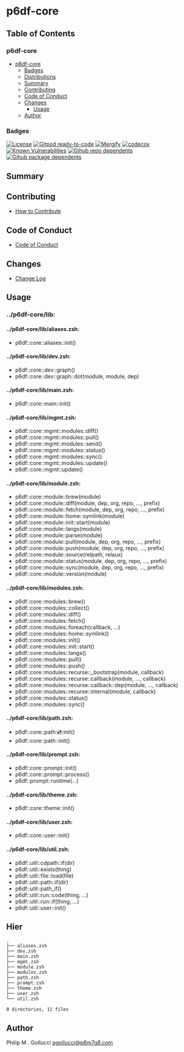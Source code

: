 # p6df-core

## Table of Contents


### p6df-core
- [p6df-core](#p6df-core)
  - [Badges](#badges)
  - [Distributions](#distributions)
  - [Summary](#summary)
  - [Contributing](#contributing)
  - [Code of Conduct](#code-of-conduct)
  - [Changes](#changes)
    - [Usage](#usage)
  - [Author](#author)

### Badges

[![License](https://img.shields.io/badge/License-Apache%202.0-yellowgreen.svg)](https://opensource.org/licenses/Apache-2.0)
[![Gitpod ready-to-code](https://img.shields.io/badge/Gitpod-ready--to--code-blue?logo=gitpod)](https://gitpod.io/#https://github.com/p6m7g8/p6df-core)
[![Mergify](https://img.shields.io/endpoint.svg?url=https://gh.mergify.io/badges/p6m7g8/p6df-core/&style=flat)](https://mergify.io)
[![codecov](https://codecov.io/gh/p6m7g8/p6df-core/branch/master/graph/badge.svg?token=14Yj1fZbew)](https://codecov.io/gh/p6m7g8/p6df-core)
[![Known Vulnerabilities](https://snyk.io/test/github/p6m7g8/p6df-core/badge.svg?targetFile=package.json)](https://snyk.io/test/github/p6m7g8/p6df-core?targetFile=package.json)
[![Gihub repo dependents](https://badgen.net/github/dependents-repo/p6m7g8/p6df-core)](https://github.com/p6m7g8/p6df-core/network/dependents?dependent_type=REPOSITORY)
[![Gihub package dependents](https://badgen.net/github/dependents-pkg/p6m7g8/p6df-core)](https://github.com/p6m7g8/p6df-core/network/dependents?dependent_type=PACKAGE)

## Summary

## Contributing

- [How to Contribute](CONTRIBUTING.md)

## Code of Conduct

- [Code of Conduct](https://github.com/p6m7g8/.github/blob/master/CODE_OF_CONDUCT.md)

## Changes

- [Change Log](CHANGELOG.md)

## Usage

### ../p6df-core/lib:

#### ../p6df-core/lib/aliases.zsh:

- p6df::core::aliases::init()

#### ../p6df-core/lib/dev.zsh:

- p6df::core::dev::graph()
- p6df::core::dev::graph::dot(module, module, dep)

#### ../p6df-core/lib/main.zsh:

- p6df::core::main::init()

#### ../p6df-core/lib/mgmt.zsh:

- p6df::core::mgmt::modules::diff()
- p6df::core::mgmt::modules::pull()
- p6df::core::mgmt::modules::send()
- p6df::core::mgmt::modules::status()
- p6df::core::mgmt::modules::sync()
- p6df::core::mgmt::modules::update()
- p6df::core::mgmt::update()

#### ../p6df-core/lib/module.zsh:

- p6df::core::module::brew(module)
- p6df::core::module::diff(module, dep, org, repo, ..., prefix)
- p6df::core::module::fetch(module, dep, org, repo, ..., prefix)
- p6df::core::module::home::symlink(module)
- p6df::core::module::init::start(module)
- p6df::core::module::langs(module)
- p6df::core::module::parse(module)
- p6df::core::module::pull(module, dep, org, repo, ..., prefix)
- p6df::core::module::push(module, dep, org, repo, ..., prefix)
- p6df::core::module::source(relpath, relaux)
- p6df::core::module::status(module, dep, org, repo, ..., prefix)
- p6df::core::module::sync(module, dep, org, repo, ..., prefix)
- p6df::core::module::version(module)

#### ../p6df-core/lib/modules.zsh:

- p6df::core::modules::brew()
- p6df::core::modules::collect()
- p6df::core::modules::diff()
- p6df::core::modules::fetch()
- p6df::core::modules::foreach(callback, ...)
- p6df::core::modules::home::symlink()
- p6df::core::modules::init()
- p6df::core::modules::init::start()
- p6df::core::modules::langs()
- p6df::core::modules::pull()
- p6df::core::modules::push()
- p6df::core::modules::recurse::_bootstrap(module, callback)
- p6df::core::modules::recurse::callback(module, ..., callback)
- p6df::core::modules::recurse::callback::dep(module, ..., callback)
- p6df::core::modules::recurse::internal(module, callback)
- p6df::core::modules::status()
- p6df::core::modules::sync()

#### ../p6df-core/lib/path.zsh:

- p6df::core::path::cd::init()
- p6df::core::path::init()

#### ../p6df-core/lib/prompt.zsh:

- p6df::core::prompt::init()
- p6df::core::prompt::process()
- p6df::prompt::runtime(...)

#### ../p6df-core/lib/theme.zsh:

- p6df::core::theme::init()

#### ../p6df-core/lib/user.zsh:

- p6df::core::user::init()

#### ../p6df-core/lib/util.zsh:

- p6df::util::cdpath::if(dir)
- p6df::util::exists(thing)
- p6df::util::file::load(file)
- p6df::util::path::if(dir)
- p6df::util::path_if()
- p6df::util::run::code(thing, ...)
- p6df::util::run::if(thing, ...)
- p6df::util::user::init()



## Hier
```text
.
├── aliases.zsh
├── dev.zsh
├── main.zsh
├── mgmt.zsh
├── module.zsh
├── modules.zsh
├── path.zsh
├── prompt.zsh
├── theme.zsh
├── user.zsh
└── util.zsh

0 directories, 11 files
```
## Author

Philip M . Gollucci <pgollucci@p6m7g8.com>
